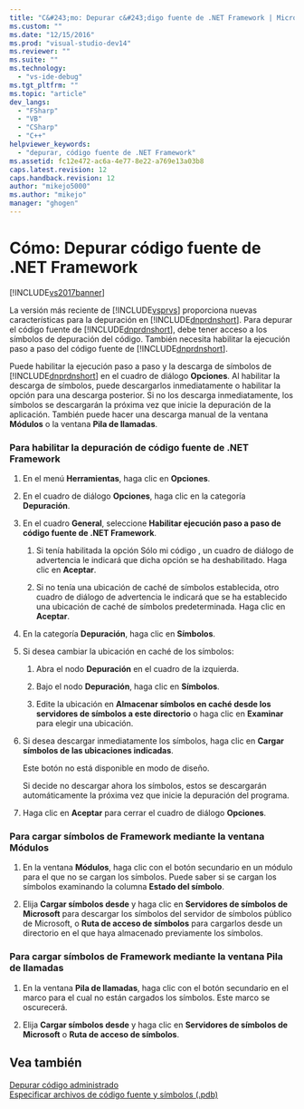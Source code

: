 ```yaml
---
title: "C&#243;mo: Depurar c&#243;digo fuente de .NET Framework | Microsoft Docs"
ms.custom: ""
ms.date: "12/15/2016"
ms.prod: "visual-studio-dev14"
ms.reviewer: ""
ms.suite: ""
ms.technology: 
  - "vs-ide-debug"
ms.tgt_pltfrm: ""
ms.topic: "article"
dev_langs: 
  - "FSharp"
  - "VB"
  - "CSharp"
  - "C++"
helpviewer_keywords: 
  - "depurar, código fuente de .NET Framework"
ms.assetid: fc12e472-ac6a-4e77-8e22-a769e13a03b8
caps.latest.revision: 12
caps.handback.revision: 12
author: "mikejo5000"
ms.author: "mikejo"
manager: "ghogen"
---
```

# C&#243;mo: Depurar c&#243;digo fuente de .NET Framework
[!INCLUDE[vs2017banner](../code-quality/includes/vs2017banner.md)]

La versión más reciente de [!INCLUDE[vsprvs](../code-quality/includes/vsprvs_md.md)] proporciona nuevas características para la depuración en [!INCLUDE[dnprdnshort](../code-quality/includes/dnprdnshort_md.md)].  Para depurar el código fuente de [!INCLUDE[dnprdnshort](../code-quality/includes/dnprdnshort_md.md)], debe tener acceso a los símbolos de depuración del código.  También necesita habilitar la ejecución paso a paso del código fuente de [!INCLUDE[dnprdnshort](../code-quality/includes/dnprdnshort_md.md)].  
  
 Puede habilitar la ejecución paso a paso y la descarga de símbolos de [!INCLUDE[dnprdnshort](../code-quality/includes/dnprdnshort_md.md)] en el cuadro de diálogo **Opciones**.  Al habilitar la descarga de símbolos, puede descargarlos inmediatamente o habilitar la opción para una descarga posterior.  Si no los descarga inmediatamente, los símbolos se descargarán la próxima vez que inicie la depuración de la aplicación.  También puede hacer una descarga manual de la ventana **Módulos** o la ventana **Pila de llamadas**.  
  
### Para habilitar la depuración de código fuente de .NET Framework  
  
1.  En el menú **Herramientas**, haga clic en **Opciones**.  
  
2.  En el cuadro de diálogo **Opciones**, haga clic en la categoría **Depuración**.  
  
3.  En el cuadro **General**, seleccione **Habilitar ejecución paso a paso de código fuente de .NET Framework**.  
  
    1.  Si tenía habilitada la opción Sólo mi código , un cuadro de diálogo de advertencia le indicará que dicha opción se ha deshabilitado.  Haga clic en **Aceptar**.  
  
    2.  Si no tenía una ubicación de caché de símbolos establecida, otro cuadro de diálogo de advertencia le indicará que se ha establecido una ubicación de caché de símbolos predeterminada.  Haga clic en **Aceptar**.  
  
4.  En la categoría **Depuración**, haga clic en **Símbolos**.  
  
5.  Si desea cambiar la ubicación en caché de los símbolos:  
  
    1.  Abra el nodo **Depuración** en el cuadro de la izquierda.  
  
    2.  Bajo el nodo **Depuración**, haga clic en **Símbolos**.  
  
    3.  Edite la ubicación en **Almacenar símbolos en caché desde los servidores de símbolos a este directorio** o haga clic en **Examinar** para elegir una ubicación.  
  
6.  Si desea descargar inmediatamente los símbolos, haga clic en **Cargar símbolos de las ubicaciones indicadas**.  
  
     Este botón no está disponible en modo de diseño.  
  
     Si decide no descargar ahora los símbolos, estos se descargarán automáticamente la próxima vez que inicie la depuración del programa.  
  
7.  Haga clic en **Aceptar** para cerrar el cuadro de diálogo **Opciones**.  
  
### Para cargar símbolos de Framework mediante la ventana Módulos  
  
1.  En la ventana **Módulos**, haga clic con el botón secundario en un módulo para el que no se cargan los símbolos.  Puede saber si se cargan los símbolos examinando la columna **Estado del símbolo**.  
  
2.  Elija **Cargar símbolos desde** y haga clic en **Servidores de símbolos de Microsoft** para descargar los símbolos del servidor de símbolos público de Microsoft, o **Ruta de acceso de símbolos** para cargarlos desde un directorio en el que haya almacenado previamente los símbolos.  
  
### Para cargar símbolos de Framework mediante la ventana Pila de llamadas  
  
1.  En la ventana **Pila de llamadas**, haga clic con el botón secundario en el marco para el cual no están cargados los símbolos.  Este marco se oscurecerá.  
  
2.  Elija **Cargar símbolos desde** y haga clic en **Servidores de símbolos de Microsoft** o **Ruta de acceso de símbolos**.  
  
## Vea también  
 [Depurar código administrado](../debugger/debugging-managed-code.md)   
 [Especificar archivos de código fuente y símbolos \(.pdb\)](../debugger/specify-symbol-dot-pdb-and-source-files-in-the-visual-studio-debugger.md)